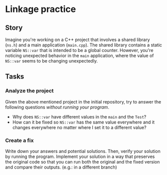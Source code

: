# Linkage practice

## Story
Imagine you're working on a C++ project that involves a shared library (`ns.h`) and a main application (`main.cpp`). The shared library contains a static variable `NS::var` that is intended to be a global counter. However, you're noticing unexpected behavior in the `main` application, where the value of `NS::var` seems to be changing unexpectedly.

## Tasks
### Analyze the project
Given the above mentioned project in the initial repository, try to answer the following questions *without running your program*.
- Why does `NS::var` have different values in the `main` and the `Test`?
- How can it be fixed so `NS::var` has the same value everywhere and it changes everywhere no matter where I set it to a different value?

### Create a fix
Write down your answers and potential solutions. Then, verify your solution by running the program. Implement your solution in a way that preserves the original code so that you can run both the original and the fixed version and compare their outputs. (e.g.: in a different branch)